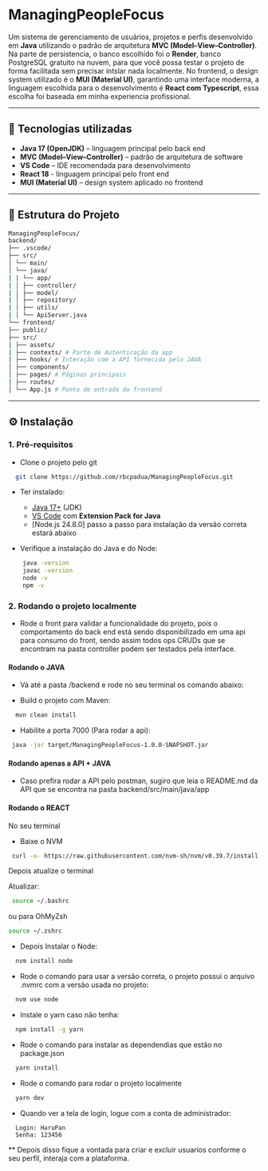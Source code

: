 # ManagingPeopleFocus

Um sistema de gerenciamento de usuários, projetos e perfis desenvolvido em **Java** utilizando o padrão de arquitetura **MVC (Model–View–Controller)**.
Na parte de persistencia, o banco escolhido foi o **Render**, banco PostgreSQL gratuito na nuvem, para que você possa testar o projeto de forma facilitada sem precisar intslar nada localmente.
No frontend, o design system utilizado é o **MUI (Material UI)**, garantindo uma interface moderna, a linguagem escolhida para o desenvolvimento é **React com Typescript**, essa escolha foi baseada em minha experiencia profissional.

---

## 🚀 Tecnologias utilizadas

- **Java 17 (OpenJDK)** – linguagem principal pelo back end
- **MVC (Model–View–Controller)** – padrão de arquitetura de software
- **VS Code** – IDE recomendada para desenvolvimento
- **React 18** - linguagem principal pelo front end
- **MUI (Material UI)** – design system aplicado no frontend

---

## 📂 Estrutura do Projeto

```bash
ManagingPeopleFocus/
backend/
├── .vscode/
├── src/
│ └── main/
│ └── java/
| | └── app/
| │ ├── controller/
| │ ├── model/
| │ ├── repository/
| │ ├── utils/
| │ └── ApiServer.java
└── frontend/
├── public/
├── src/
| ├── assets/
| ├── contexts/ # Parte de Autenticação da app
| ├── hooks/ # Interação com a API fornecida pelo JAVA
│ ├── components/ 
│ ├── pages/ # Páginas principais
| ├── routes/ 
│ └── App.js # Ponto de entrada do frontend
```
---

## ⚙️ Instalação

### 1. Pré-requisitos

- Clone o projeto pelo git

```bash
  git clone https://github.com/rbcpadua/ManagingPeopleFocus.git
```

- Ter instalado:

  - [Java 17+](https://adoptium.net/) (JDK)
  - [VS Code](https://code.visualstudio.com/) com **Extension Pack for Java**
  - [Node.js 24.8.0] passo a passo para instalação da versão correta estará abaixo

- Verifique a instalação do Java e do Node:

```bash
    java -version
    javac -version
    node -v
    npm -v
```

### 2. Rodando o projeto localmente

- Rode o front para validar a funcionalidade do projeto, pois o comportamento do back end está sendo disponibilizado em uma api para consumo do front, sendo assim todos ops CRUDs que se encontram na pasta controller podem ser testados pela interface.

#### Rodando o JAVA

- Vá até a pasta /backend e rode no seu terminal os comando abaixo:

- Build o projeto com Maven:

```bash
  mvn clean install
```

- Habilite a porta 7000 (Para rodar a api):

```bash
 java -jar target/ManagingPeopleFocus-1.0.0-SNAPSHOT.jar
```

#### Rodando apenas a API + JAVA

- Caso prefira rodar a API pelo postman, sugiro que leia o README.md da API que se encontra na pasta backend/src/main/java/app

#### Rodando o REACT

No seu terminal

- Baixe o NVM

```bash
 curl -o- https://raw.githubusercontent.com/nvm-sh/nvm/v0.39.7/install.sh | bash
```

Depois atualize o terminal

Atualizar:

```bash
 source ~/.bashrc
```

ou para OhMyZsh

```bash
source ~/.zshrc
```

- Depois Instalar o Node:

```bash
  nvm install node
```

- Rode o comando para usar a versão correta, o projeto possui o arquivo .nvmrc com a versão usada no projeto:

```bash
  nvm use node
```

- Instale o yarn caso não tenha:

```bash
  npm install -g yarn
```

- Rode o comando para instalar as dependendias que estão no package.json

```bash
  yarn install
```

- Rode o comando para rodar o projeto localmente

```bash
  yarn dev
```

- Quando ver a tela de login, logue com a conta de administrador:

```
  Login: HaruPan
  Senha: 123456
```

\*\* Depois disso fique a vontada para criar e excluir usuarios conforme o seu perfil, interaja com a plataforma.
